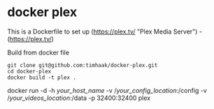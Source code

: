 docker plex
===========

This is a Dockerfile to set up (https://plex.tv/ "Plex Media Server") - (https://plex.tv/)

Build from docker file

```
git clone git@github.com:timhaak/docker-plex.git
cd docker-plex
docker build -t plex . 
```

docker run -d -h *your_host_name* -v /*your_config_location*:/config -v /*your_videos_location*:/data -p 32400:32400  plex
